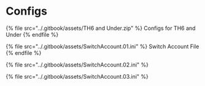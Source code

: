 # Configs

{% file src="../.gitbook/assets/TH6 and Under.zip" %}
Configs for TH6 and Under
{% endfile %}

{% file src="../.gitbook/assets/SwitchAccount.01.ini" %}
Switch Account File
{% endfile %}

{% file src="../.gitbook/assets/SwitchAccount.02.ini" %}

{% file src="../.gitbook/assets/SwitchAccount.03.ini" %}

